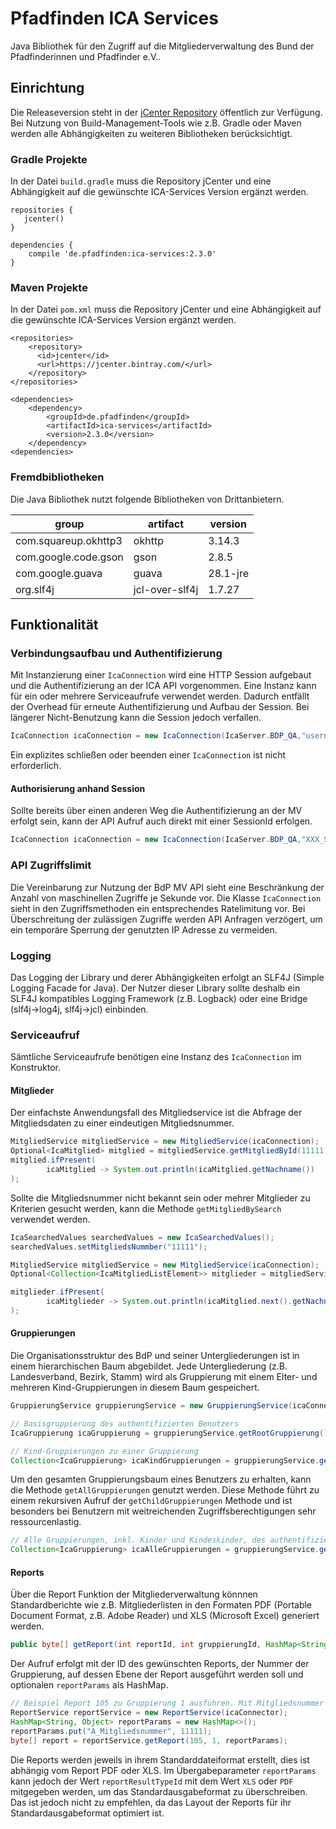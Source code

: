 # Pfadfinden ICA Services

Java Bibliothek für den Zugriff auf die Mitgliederverwaltung des Bund der Pfadfinderinnen und Pfadfinder e.V..

## Einrichtung

Die Releaseversion steht in der [jCenter Repository](https://bintray.com/pfadfinden/maven/ica-services) öffentlich zur 
Verfügung. Bei Nutzung von Build-Management-Tools wie z.B. Gradle oder Maven werden alle Abhängigkeiten zu weiteren 
Bibliotheken berücksichtigt.

### Gradle Projekte

In der Datei `build.gradle` muss die Repository jCenter und eine Abhängigkeit auf die gewünschte ICA-Services Version 
ergänzt werden.

```
repositories {  
   jcenter()  
}

dependencies {
    compile 'de.pfadfinden:ica-services:2.3.0'
}
```

### Maven Projekte

In der Datei `pom.xml` muss die Repository jCenter und eine Abhängigkeit auf die gewünschte ICA-Services Version 
ergänzt werden.

```
<repositories>
    <repository>
      <id>jcenter</id>
      <url>https://jcenter.bintray.com/</url>
    </repository>
</repositories>
```

```
<dependencies>
    <dependency>
        <groupId>de.pfadfinden</groupId>
        <artifactId>ica-services</artifactId>
        <version>2.3.0</version>
    </dependency>
<dependencies>
```

### Fremdbibliotheken

Die Java Bibliothek nutzt folgende Bibliotheken von Drittanbietern.

| group                     | artifact         | version  |
| ------------------------- | ---------------- | -------- |
| com.squareup.okhttp3      | okhttp           | 3.14.3   |
| com.google.code.gson      | gson             | 2.8.5    |
| com.google.guava          | guava            | 28.1-jre |
| org.slf4j                 | jcl-over-slf4j   | 1.7.27   |


## Funktionalität

### Verbindungsaufbau und Authentifizierung
Mit Instanzierung einer `IcaConnection` wird eine HTTP Session aufgebaut und die Authentifizierung an der ICA API 
vorgenommen. Eine Instanz kann für ein oder mehrere Serviceaufrufe verwendet werden. Dadurch entfällt der Overhead 
für erneute Authentifizierung und Aufbau der Session. Bei längerer Nicht-Benutzung kann die Session jedoch verfallen.

```java
IcaConnection icaConnection = new IcaConnection(IcaServer.BDP_QA,"username","password");
```

Ein explizites schließen oder beenden einer `IcaConnection` ist nicht erforderlich.

#### Authorisierung anhand Session
Sollte bereits über einen anderen Weg die Authentifizierung an der MV erfolgt sein, kann der API Aufruf auch direkt 
mit einer SessionId erfolgen.

```java
IcaConnection icaConnection = new IcaConnection(IcaServer.BDP_QA,"XXX_SESSION_STRING_XXX");
```

### API Zugriffslimit
Die Vereinbarung zur Nutzung der BdP MV API sieht eine Beschränkung der Anzahl von maschinellen Zugriffe je Sekunde 
vor. Die Klasse `IcaConnection` sieht in den Zugriffsmethoden ein entsprechendes Ratelimitung vor. Bei Überschreitung 
der zulässigen Zugriffe werden API Anfragen verzögert, um ein temporäre Sperrung der genutzten IP Adresse zu vermeiden.

### Logging
Das Logging der Library und derer Abhängigkeiten erfolgt an SLF4J (Simple Logging Facade for Java). Der Nutzer dieser
Library sollte deshalb ein SLF4J kompatibles Logging Framework (z.B. Logback) oder eine Bridge (slf4j->log4j, slf4j->jcl)
einbinden.

### Serviceaufruf
Sämtliche Serviceaufrufe benötigen eine Instanz des `IcaConnection` im Konstruktor. 

#### Mitglieder
Der einfachste Anwendungsfall des Mitgliedservice ist die Abfrage der Mitgliedsdaten zu einer eindeutigen 
Mitgliedsnummer.
```java
MitgliedService mitgliedService = new MitgliedService(icaConnection);
Optional<IcaMitglied> mitglied = mitgliedService.getMitgliedById(11111);
mitglied.ifPresent(
        icaMitglied -> System.out.println(icaMitglied.getNachname())
);
```

Sollte die Mitgliedsnummer nicht bekannt sein oder mehrer Mitglieder zu Kriterien gesucht werden, kann die Methode 
`getMitgliedBySearch` verwendet werden.

```java
IcaSearchedValues searchedValues = new IcaSearchedValues();
searchedValues.setMitgliedsNummber("11111");

MitgliedService mitgliedService = new MitgliedService(icaConnection);
Optional<Collection<IcaMitgliedListElement>> mitglieder = mitgliedService.getMitgliedBySearch(searchedValues,1,0,100);

mitglieder.ifPresent(
        icaMitglieder -> System.out.println(icaMitglied.next().getNachname())
);

```

#### Gruppierungen
Die Organisationsstruktur des BdP und seiner Untergliederungen ist in einem hierarchischen Baum abgebildet. Jede 
Untergliederung (z.B. Landesverband, Bezirk, Stamm) wird als Gruppierung mit einem Elter- und mehreren 
Kind-Gruppierungen in diesem Baum gespeichert.

```java
GruppierungService gruppierungService = new GruppierungService(icaConnection);

// Basisgruppierung des authentifizierten Benutzers
IcaGruppierung icaGruppierung = gruppierungService.getRootGruppierung();

// Kind-Gruppierungen zu einer Gruppierung
Collection<IcaGruppierung> icaKindGruppierungen = gruppierungService.getChildGruppierungen(1);
```

Um den gesamten Gruppierungsbaum eines Benutzers zu erhalten, kann die Methode `getAllGruppierungen` genutzt werden.
Diese Methode führt zu einem rekursiven Aufruf der `getChildGruppierungen` Methode und ist besonders bei Benutzern
 mit weitreichenden Zugriffsberechtigungen sehr ressourcenlastig.

```java
// Alle Gruppierungen, inkl. Kinder und Kindeskinder, des authentifizierten Benutzers
Collection<IcaGruppierung> icaAlleGruppierungen = gruppierungService.getAllGruppierungen();
```

#### Reports
Über die Report Funktion der Mitgliederverwaltung könnnen Standardberichte wie z.B. Mitgliederlisten in den Formaten 
PDF (Portable Document Format, z.B. Adobe Reader) und XLS (Microsoft Excel) generiert werden. 

```java
public byte[] getReport(int reportId, int gruppierungId, HashMap<String, Object> reportParams)

```

Der Aufruf erfolgt mit der ID des gewünschten Reports, der Nummer der Gruppierung, auf dessen Ebene der 
Report ausgeführt werden soll und optionalen `reportParams` als HashMap.

```java
// Beispiel Report 105 zu Gruppierung 1 ausführen. Mit Mitgliedsnummer als Parameter.
ReportService reportService = new ReportService(icaConnector);
HashMap<String, Object> reportParams = new HashMap<>();
reportParams.put("A_Mitgliedsnummer", 11111);
byte[] report = reportService.getReport(105, 1, reportParams);

```

Die Reports werden jeweils in ihrem Standarddateiformat erstellt, dies ist abhängig vom Report PDF oder XLS. Im
Übergabeparameter `reportParams` kann jedoch der Wert `reportResultTypeId` mit dem Wert `XLS` oder `PDF` mitgegeben 
werden, um das Standardausgabeformat zu überschreiben. Das ist jedoch nicht zu empfehlen, da das Layout der Reports
für ihr Standardausgabeformat optimiert ist.
